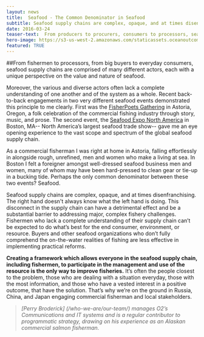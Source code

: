 ```yaml
---
layout: news
title:  Seafood - The Common Denominator in Seafood
subtitle: Seafood supply chains are complex, opaque, and at times disenfranchising.
date: 2016-03-24
teaser-text:  From producers to procurers, consumers to processors, seafood supply chains are comprised of many different actors, each with a different perspective on the value and nature of seafood.
hero-image: https://s3-us-west-2.amazonaws.com/staticassets.oceanoutcomes.org/news+and+analysis/hero+images/astoria-to-boston-hero.jpg
featured: TRUE
---
```

##From fishermen to processors, from big buyers to everyday consumers, seafood supply chains are comprised of many different actors, each with a unique perspective on the value and nature of seafood.

Moreover, the various and diverse actors often lack a complete understanding of one another and of the system as a whole. Recent back-to-back engagements in two very different seafood events demonstrated this principle to me clearly. First was the <a href="http://www.fisherpoets.org" target="_blank">FisherPoets Gathering</a> in Astoria, Oregon, a folk celebration of the commercial fishing industry through story, music, and prose. The second event, the <a href="http://www.seafoodexpo.com/north-america/" target="_blank">Seafood Expo North America</a> in Boston, MA-- North America’s largest seafood trade show-- gave me an eye opening experience to the vast scope and spectrum of the global seafood supply chain. 

As a commercial fisherman I was right at home in Astoria, falling effortlessly in alongside rough, unrefined, men and women who make a living at sea. In Boston I felt a foreigner amongst well-dressed seafood business men and women, many of whom may have been hard-pressed to clean gear or tie-up in a bucking tide. Perhaps the only common denominator between these two events? Seafood. 

Seafood supply chains are complex, opaque, and at times disenfranchising. The right hand doesn't always know what the left hand is doing. This disconnect in the supply chain can have a detrimental effect and be a substantial barrier to addressing major, complex fishery challenges. Fishermen who lack a complete understanding of their supply chain can’t be expected to do what’s best for the end consumer, environment, or resource. Buyers and other seafood organizations who don’t fully comprehend the on-the-water realities of fishing are less effective in implementing practical reforms. 

**Creating a framework which allows everyone in the seafood supply chain, including fishermen, to participate in the management and use of the resource is the only way to improve fisheries.** It’s often the people closest to the problem, those who are dealing with a situation everyday, those with the most information, and those who have a vested interest in a positive outcome, that have the solution. That’s why we’re on the ground in Russia, China, and Japan engaging commercial fisherman and local stakeholders.

> *[Perry Broderick] (/who-we-are/our-team/) manages O2’s Communications and IT systems and is a regular contributor to programmatic strategy, drawing on his experience as an Alaskan commercial salmon fisherman.*
